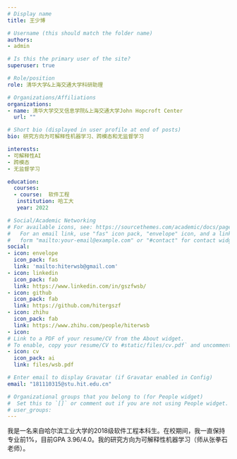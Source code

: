 ```yaml
---
# Display name
title: 王少博

# Username (this should match the folder name)
authors:
- admin

# Is this the primary user of the site?
superuser: true

# Role/position
role: 清华大学&上海交通大学科研助理

# Organizations/Affiliations
organizations:
- name: 清华大学交叉信息学院&上海交通大学John Hopcroft Center
  url: ""

# Short bio (displayed in user profile at end of posts)
bio: 研究方向为可解释性机器学习、跨模态和无监督学习

interests:
- 可解释性AI
- 跨模态
- 无监督学习

education:
  courses:
  - course:  软件工程
   institution: 哈工大
   year: 2022

# Social/Academic Networking
# For available icons, see: https://sourcethemes.com/academic/docs/page-builder/#icons
#   For an email link, use "fas" icon pack, "envelope" icon, and a link in the
#   form "mailto:your-email@example.com" or "#contact" for contact widget.
social:
- icon: envelope
  icon_pack: fas
  link: 'mailto:hiterwsb@gmail.com'
- icon: linkedin
  icon_pack: fab
  link: https://www.linkedin.com/in/gszfwsb/
- icon: github
  icon_pack: fab
  link: https://github.com/hitergszf
- icon: zhihu
  icon_pack: fab
  link: https://www.zhihu.com/people/hiterwsb
- icon: 
# Link to a PDF of your resume/CV from the About widget.
# To enable, copy your resume/CV to #static/files/cv.pdf` and uncomment the lines below.
- icon: cv
  icon_pack: ai
  link: files/wsb.pdf

# Enter email to display Gravatar (if Gravatar enabled in Config)
email: "181110315@stu.hit.edu.cn"

# Organizational groups that you belong to (for People widget)
#  Set this to `[]` or comment out if you are not using People widget.
# user_groups:
---
```


我是一名来自哈尔滨工业大学的2018级软件工程本科生。在校期间，我一直保持专业前1%，目前GPA 3.96/4.0。我的研究方向为可解释性机器学习（师从张拳石老师）。

